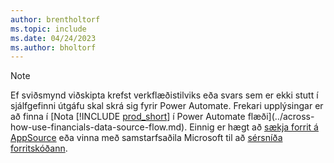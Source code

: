 ```yaml
---
author: brentholtorf
ms.topic: include
ms.date: 04/24/2023
ms.author: bholtorf
---
```


> [!NOTE]
> Ef sviðsmynd viðskipta krefst verkflæðistilviks eða svars sem er ekki stutt í sjálfgefinni útgáfu skal skrá sig fyrir Power Automate. Frekari upplýsingar er að finna í [Nota [!INCLUDE [prod_short](prod_short.md)] í Power Automate flæði](../across-how-use-financials-data-source-flow.md). Einnig er hægt að [sækja forrit á AppSource](https://go.microsoft.com/fwlink/?linkid=2081646) eða vinna með samstarfsaðila Microsoft til að [sérsníða forritskóðann](/dynamics365/business-central/dev-itpro/developer/devenv-walkthrough-workflow-events-responses).
